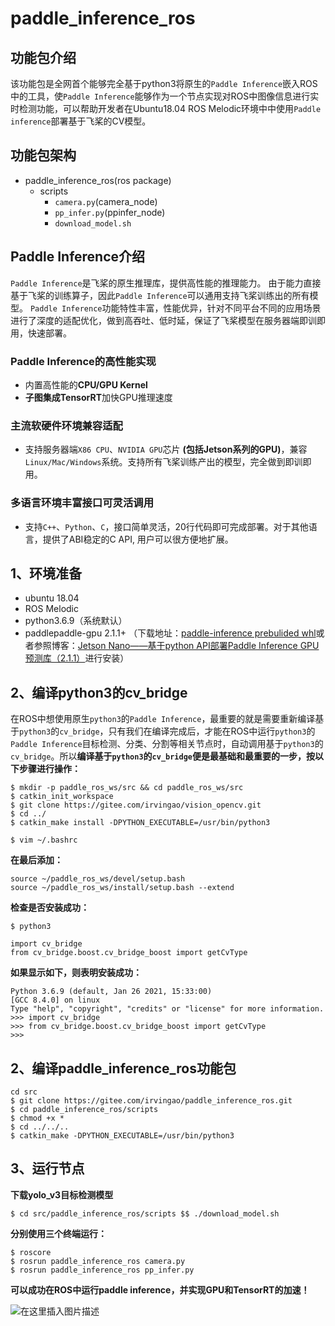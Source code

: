 # paddle_inference_ros
## **功能包介绍**
该功能包是全网首个能够完全基于python3将原生的`Paddle Inference`嵌入ROS中的工具，使`Paddle Inference`能够作为一个节点实现对ROS中图像信息进行实时检测功能，可以帮助开发者在Ubuntu18.04 ROS Melodic环境中中使用`Paddle inference`部署基于飞桨的CV模型。

## **功能包架构**
- paddle_inference_ros(ros package)
    - scripts
        - `camera.py`(camera_node)
        - `pp_infer.py`(ppinfer_node)
        - `download_model.sh`

## **Paddle Inference介绍**
`Paddle Inference`是飞桨的原生推理库，提供高性能的推理能力。
由于能力直接基于飞桨的训练算子，因此`Paddle Inference`可以通用支持飞桨训练出的所有模型。
`Paddle Inference`功能特性丰富，性能优异，针对不同平台不同的应用场景进行了深度的适配优化，做到高吞吐、低时延，保证了飞桨模型在服务器端即训即用，快速部署。
### **Paddle Inference的高性能实现**
- 内置高性能的**CPU/GPU Kernel**
- **子图集成TensorRT**加快GPU推理速度
### **主流软硬件环境兼容适配**
- 支持服务器端`X86 CPU`、`NVIDIA GPU`芯片 **(包括Jetson系列的GPU)**，兼容`Linux/Mac/Windows`系统。支持所有飞桨训练产出的模型，完全做到即训即用。
### **多语言环境丰富接口可灵活调用**
- 支持`C++`、`Python`、`C`，接口简单灵活，20行代码即可完成部署。对于其他语言，提供了ABI稳定的C API, 用户可以很方便地扩展。

## **1、环境准备**
- ubuntu 18.04
- ROS Melodic
- python3.6.9（系统默认）
- paddlepaddle-gpu 2.1.1+ （下载地址：[paddle-inference prebulided whl](https://www.paddlepaddle.org.cn/documentation/docs/zh/guides/09_hardware_support/hardware_info_cn.html#paddle-inference)或者参照博客：[Jetson Nano——基于python API部署Paddle Inference GPU预测库（2.1.1）](https://blog.csdn.net/qq_45779334/article/details/118611953)进行安装）

## **2、编译python3的cv_bridge**
在ROS中想使用原生`python3`的`Paddle Inference`，最重要的就是需要重新编译基于`python3`的`cv_bridge`，只有我们在编译完成后，才能在ROS中运行`python3`的`Paddle Inference`目标检测、分类、分割等相关节点时，自动调用基于`python3`的`cv_bridge`。所以**编译基于`python3`的`cv_bridge`便是最基础和最重要的一步，按以下步骤进行操作：**
```
$ mkdir -p paddle_ros_ws/src && cd paddle_ros_ws/src
$ catkin_init_workspace
$ git clone https://gitee.com/irvingao/vision_opencv.git
$ cd ../
$ catkin_make install -DPYTHON_EXECUTABLE=/usr/bin/python3
```
```
$ vim ~/.bashrc
```
**在最后添加：**
```
source ~/paddle_ros_ws/devel/setup.bash
source ~/paddle_ros_ws/install/setup.bash --extend
```
**检查是否安装成功：**
```
$ python3
```
```
import cv_bridge
from cv_bridge.boost.cv_bridge_boost import getCvType
```
**如果显示如下，则表明安装成功：**
```
Python 3.6.9 (default, Jan 26 2021, 15:33:00) 
[GCC 8.4.0] on linux
Type "help", "copyright", "credits" or "license" for more information.
>>> import cv_bridge
>>> from cv_bridge.boost.cv_bridge_boost import getCvType
>>> 
```

## **2、编译paddle_inference_ros功能包**
```
cd src
$ git clone https://gitee.com/irvingao/paddle_inference_ros.git
$ cd paddle_inference_ros/scripts
$ chmod +x *
$ cd ../../..
$ catkin_make -DPYTHON_EXECUTABLE=/usr/bin/python3
```

## **3、运行节点**
**下载yolo_v3目标检测模型**
```
$ cd src/paddle_inference_ros/scripts $$ ./download_model.sh
```
**分别使用三个终端运行：**
```
$ roscore
$ rosrun paddle_inference_ros camera.py
$ rosrun paddle_inference_ros pp_infer.py
```

**可以成功在ROS中运行paddle inference，并实现GPU和TensorRT的加速！**

![在这里插入图片描述](https://img-blog.csdnimg.cn/dc3c6eac8ab64018adcfe2adaf7baf5b.png?x-oss-process=image/watermark,type_ZmFuZ3poZW5naGVpdGk,shadow_10,text_aHR0cHM6Ly9ibG9nLmNzZG4ubmV0L3FxXzQ1Nzc5MzM0,size_16,color_FFFFFF,t_70)

